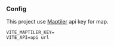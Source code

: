 ### Config

This project use [Maptiler](https://www.maptiler.com/) api key for map.

```
VITE_MAPTILER_KEY=
VITE_API=api url
```